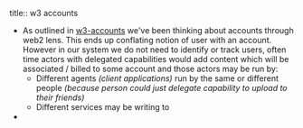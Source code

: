 title:: w3 accounts

- As outlined in [w3-accounts](https://hackmd.io/@gozala/w3-accounts) we've been thinking about accounts through web2 lens. This ends up conflating notion of user with an account. However in our system we do not need to identify or track users, often time actors with delegated capabilities would add content which will be associated / billed to some account and those actors may be run by:
	- Different agents *(client applications)* run by the same or different people *(because person could just delegate capability to upload to their friends)*
	- Different services may be writing to
-